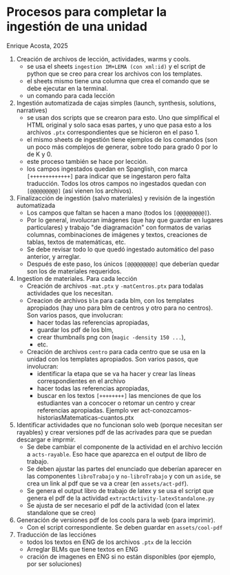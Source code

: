 # Procesos para completar la ingestión de una unidad

Enrique Acosta, 2025

1. Creación de archivos de lección, actividades, warms y cools.
   + se usa el sheets `ingestion IM+LEMA (con xml:id)` y el script de python que se creo para crear los archivos con los templates.
   + el sheets mismo tiene una columna que crea el comando que se debe ejecutar en la terminal.
   + un comando para cada lección
2. Ingestión automatizada de cajas simples (launch, synthesis, solutions, narratives)
   + se usan dos scripts que se crearon para esto. Uno que simplifical el HTML original y solo saca esas partes, y uno que pasa esto a los archivos `.ptx` correspondientes que se hicieron en el paso 1.
   + el mismo sheets de ingestión tiene ejemplos de los comandos (son un poco más complejos de generar, sobre todo para grado 0 por lo de K y 0.
   + este proceso también se hace por lección.
   + los campos ingestados quedan en Spanglish, con marca `[+++++++++++++]` para indicar que se ingestaron pero falta traducción. Todos los otros campos no ingestados quedan con `[@@@@@@@@@]` (así vienen los archivos).
3. Finalizacción de ingestión (salvo materiales) y revisión de la ingestión automatizada
   + Los campos que faltan se hacen a mano (todos los `[@@@@@@@@@]`).
   + Por lo general, involucran imágenes (que hay que guardar en lugares particulares) y trabajo "de diagramación" con formatos de varias columnas, combinaciones de imágenes y textos, creaciones de tablas, textos de matemáticas, etc.
   + Se debe revisar todo lo que quedó ingestado automático del paso anterior, y arreglar.
   + Después de este paso, los únicos `[@@@@@@@@@]` que deberían quedar son los de materiales requeridos.
4. Ingestíon de materiales. Para cada lección
   + Creación de archivos `-mat.ptx` y `-matCentros.ptx` para todalas actividades que los necesitan.
   + Creacion de archivos `blm` para cada blm, con los templates apropiados (hay uno para blm de centros y otro para no centros). Son varios pasos, que involucran:
      -  hacer todas las referencias apropiadas,
      -  guardar los pdf de los blm,
      -  crear thumbnails png con (`magic -density 150 ...`),
      -  etc.
   + Creación de archivos `centro` para cada centro que se usa en la unidad con los templates apropiados. Son varios pasos, que involucran:
      -  identificar la etapa que se va ha hacer y crear las líneas correspondientes en el archivo
      -  hacer todas las referencias apropiadas,
      -  buscar en los textos `[++++++++]` las menciones de que los estudiantes van a concocer o retomar un centro y crear referencias apropiadas. Ejemplo ver act-conozcamos-historiasMatematicas-cuantos.ptx
5. Identificar actividades que no funcionan solo web (porque necesitan ser rayables) y crear versiones pdf de las acrivades para que se puedan descargar e imprmir.
   +  Se debe cambiar el componente de la actividad en el archivo lección a `acts-rayable`. Eso hace que aparezca en el output de libro de trabajo.
   +  Se deben ajustar las partes del enunciado que deberían aparecer en las componentes `libroTrabajo` y `no-libroTrabajo` y con un `aside`, se crea un link al pdf que se va a crear (en `assets/act-pdf`).
   +  Se genera el output libro de trabajo de latex y se usa el script que genera el pdf de la actividad `extractActivity-latexStandalone.py`
   +  Se ajusta de ser necesario el pdf de la actividad (con el latex standalone que se creo)
8. Generación de versiones pdf de los cools para la web (para imprimir).
   +  Con el script correspondiente. Se deben guardar en `assets/cool-pdf`
6. Traducción de las lecciónes
   +  todos los textos en ENG de los archivos `.ptx` de la lección
   +  Arreglar BLMs que tiene textos en ENG
   +  cración de imagenes en ENG si no están disponibles (por ejemplo, por ser soluciones)

